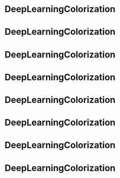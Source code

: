 # DeepLearningColorization
# DeepLearningColorization
# DeepLearningColorization
# DeepLearningColorization
# DeepLearningColorization
# DeepLearningColorization
# DeepLearningColorization
# DeepLearningColorization
